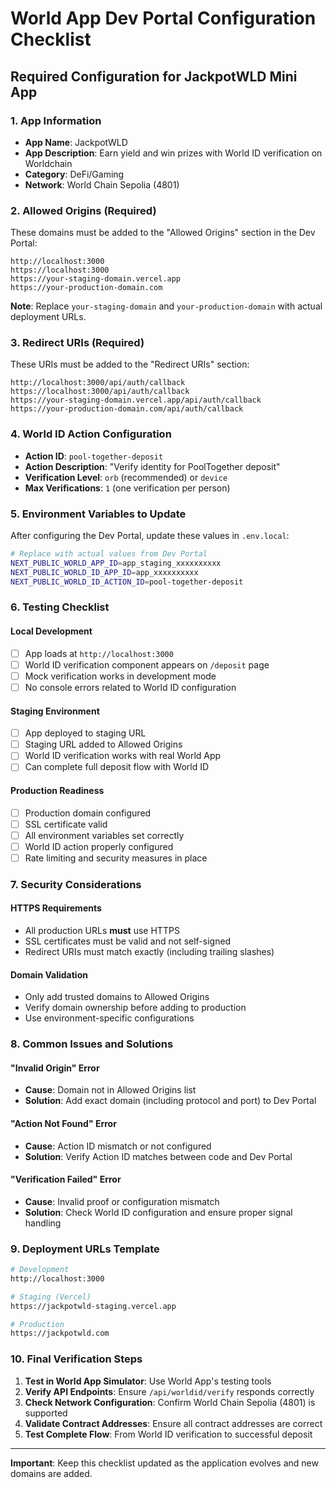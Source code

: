 # World App Dev Portal Configuration Checklist

## Required Configuration for JackpotWLD Mini App

### 1. App Information

- **App Name**: JackpotWLD
- **App Description**: Earn yield and win prizes with World ID verification on Worldchain
- **Category**: DeFi/Gaming
- **Network**: World Chain Sepolia (4801)

### 2. Allowed Origins (Required)

These domains must be added to the "Allowed Origins" section in the Dev Portal:

```
http://localhost:3000
https://localhost:3000
https://your-staging-domain.vercel.app
https://your-production-domain.com
```

**Note**: Replace `your-staging-domain` and `your-production-domain` with actual deployment URLs.

### 3. Redirect URIs (Required)

These URIs must be added to the "Redirect URIs" section:

```
http://localhost:3000/api/auth/callback
https://localhost:3000/api/auth/callback
https://your-staging-domain.vercel.app/api/auth/callback
https://your-production-domain.com/api/auth/callback
```

### 4. World ID Action Configuration

- **Action ID**: `pool-together-deposit`
- **Action Description**: "Verify identity for PoolTogether deposit"
- **Verification Level**: `orb` (recommended) or `device`
- **Max Verifications**: `1` (one verification per person)

### 5. Environment Variables to Update

After configuring the Dev Portal, update these values in `.env.local`:

```bash
# Replace with actual values from Dev Portal
NEXT_PUBLIC_WORLD_APP_ID=app_staging_xxxxxxxxxx
NEXT_PUBLIC_WORLD_ID_APP_ID=app_xxxxxxxxxx
NEXT_PUBLIC_WORLD_ID_ACTION_ID=pool-together-deposit
```

### 6. Testing Checklist

#### Local Development

- [ ] App loads at `http://localhost:3000`
- [ ] World ID verification component appears on `/deposit` page
- [ ] Mock verification works in development mode
- [ ] No console errors related to World ID configuration

#### Staging Environment

- [ ] App deployed to staging URL
- [ ] Staging URL added to Allowed Origins
- [ ] World ID verification works with real World App
- [ ] Can complete full deposit flow with World ID

#### Production Readiness

- [ ] Production domain configured
- [ ] SSL certificate valid
- [ ] All environment variables set correctly
- [ ] World ID action properly configured
- [ ] Rate limiting and security measures in place

### 7. Security Considerations

#### HTTPS Requirements

- All production URLs **must** use HTTPS
- SSL certificates must be valid and not self-signed
- Redirect URIs must match exactly (including trailing slashes)

#### Domain Validation

- Only add trusted domains to Allowed Origins
- Verify domain ownership before adding to production
- Use environment-specific configurations

### 8. Common Issues and Solutions

#### "Invalid Origin" Error

- **Cause**: Domain not in Allowed Origins list
- **Solution**: Add exact domain (including protocol and port) to Dev Portal

#### "Action Not Found" Error

- **Cause**: Action ID mismatch or not configured
- **Solution**: Verify Action ID matches between code and Dev Portal

#### "Verification Failed" Error

- **Cause**: Invalid proof or configuration mismatch
- **Solution**: Check World ID configuration and ensure proper signal handling

### 9. Deployment URLs Template

```bash
# Development
http://localhost:3000

# Staging (Vercel)
https://jackpotwld-staging.vercel.app

# Production
https://jackpotwld.com
```

### 10. Final Verification Steps

1. **Test in World App Simulator**: Use World App's testing tools
2. **Verify API Endpoints**: Ensure `/api/worldid/verify` responds correctly
3. **Check Network Configuration**: Confirm World Chain Sepolia (4801) is supported
4. **Validate Contract Addresses**: Ensure all contract addresses are correct
5. **Test Complete Flow**: From World ID verification to successful deposit

---

**Important**: Keep this checklist updated as the application evolves and new domains are added.
